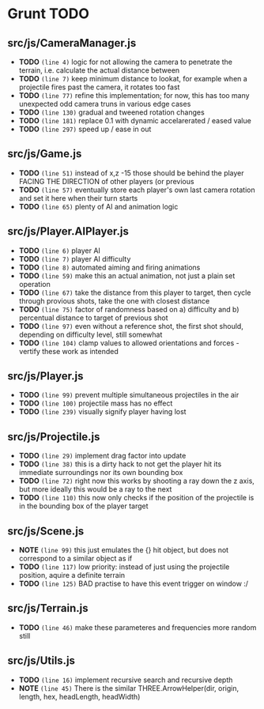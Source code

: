 # Grunt TODO


## src/js/CameraManager.js

-  **TODO** `(line 4)`  logic for not allowing the camera to penetrate the terrain, i.e. calculate the actual distance between
-  **TODO** `(line 7)`  keep minimum distance to lookat, for example when a projectile fires past the camera, it rotates too fast
-  **TODO** `(line 77)`  refine this implementation; for now, this has too many unexpected odd camera truns in various edge cases
-  **TODO** `(line 130)`  gradual and tweened rotation changes
-  **TODO** `(line 181)`  replace 0.1 with dynamic accelarerated / eased value
-  **TODO** `(line 297)`  speed up / ease in out

## src/js/Game.js

-  **TODO** `(line 51)`  instead of x,z -15 those should be behind the player FACING THE DIRECTION of other players (or previous
-  **TODO** `(line 57)`  eventually store each player's own last camera rotation and set it here when their turn starts
-  **TODO** `(line 65)`  plenty of AI and animation logic

## src/js/Player.AIPlayer.js

-  **TODO** `(line 6)`  player AI
-  **TODO** `(line 7)`  player AI difficulty
-  **TODO** `(line 8)`  automated aiming and firing animations
-  **TODO** `(line 59)`  make this an actual animation, not just a plain set operation
-  **TODO** `(line 67)`  take the distance from this player to target, then cycle through provious shots, take the one with closest distance
-  **TODO** `(line 75)`  factor of randomness based on a) difficulty and b) percentual distance to target of previous shot
-  **TODO** `(line 97)`  even without a reference shot, the first shot should, depending on difficulty level, still somewhat
-  **TODO** `(line 104)`  clamp values to allowed orientations and forces - vertify these work as intended

## src/js/Player.js

-  **TODO** `(line 99)`  prevent multiple simultaneous projectiles in the air
-  **TODO** `(line 100)`  projectile mass has no effect
-  **TODO** `(line 239)`  visually signify player having lost

## src/js/Projectile.js

-  **TODO** `(line 29)`  implement drag factor into update
-  **TODO** `(line 38)`  this is a dirty hack to not get the player hit its immediate surroundings nor its own bounding box
-  **TODO** `(line 72)`  right now this works by shooting a ray down the z axis, but more ideally this would be a ray to the next
-  **TODO** `(line 110)`  this now only checks if the position of the projectile is in the bounding box of the player target

## src/js/Scene.js

-  **NOTE** `(line 99)`  this just emulates the {} hit object, but does not correspond to a similar object as if
-  **TODO** `(line 117)`  low priority: instead of just using the projectile position, aquire a definite terrain
-  **TODO** `(line 125)`  BAD practise to have this event trigger on window :/

## src/js/Terrain.js

-  **TODO** `(line 46)`  make these parameteres and frequencies more random still

## src/js/Utils.js

-  **TODO** `(line 16)`  implement recursive search and recursive depth
-  **NOTE** `(line 45)`  There is the similar THREE.ArrowHelper(dir, origin, length, hex, headLength, headWidth)
